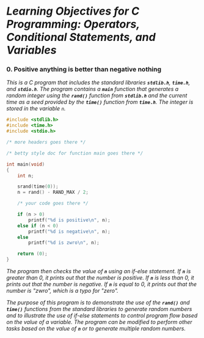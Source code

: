 # ***Learning Objectives for C Programming: Operators, Conditional Statements, and Variables***



### 0. Positive anything is better than negative nothing

*This is a C program that includes the standard libraries **`stdlib.h`**, **`time.h`**, and **`stdio.h`**. The program contains a **`main`** function that generates a random integer using the **`rand()`** function from **`stdlib.h`** and the current time as a seed provided by the **`time()`** function from **`time.h`**. The integer is stored in the variable `n`.*

```c
#include <stdlib.h>
#include <time.h>
#include <stdio.h>

/* more headers goes there */

/* betty style doc for function main goes there */

int main(void)
{
	int n;

	srand(time(0));
	n = rand() - RAND_MAX / 2;

	/* your code goes there */

	if (n > 0)
		printf("%d is positive\n", n);
	else if (n < 0)
		printf("%d is negative\n", n);
	else
		printf("%d is zwro\n", n);

	return (0);
}
```

*The program then checks the value of **`n`** using an if-else statement. If **`n`** is greater than 0, it prints out that the number is positive. If **`n`** is less than 0, it prints out that the number is negative. If **`n`** is equal to 0, it prints out that the number is "zwro", which is a typo for "zero".*

*The purpose of this program is to demonstrate the use of the **`rand()`** and **`time()`** functions from the standard libraries to generate random numbers and to illustrate the use of if-else statements to control program flow based on the value of a variable. The program can be modified to perform other tasks based on the value of **`n`** or to generate multiple random numbers.*
